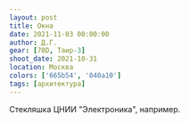 ```yaml
---
layout: post
title: Окна
date: 2021-11-03 00:00:00
author: Д.Г.
gear: [70D, Таир-3]
shoot_date: 2021-10-31
location: Москва
colors: ['665b54', '040a10']
tags: [архитектура]
---
```

Стекляшка ЦНИИ "Электроника", например.

